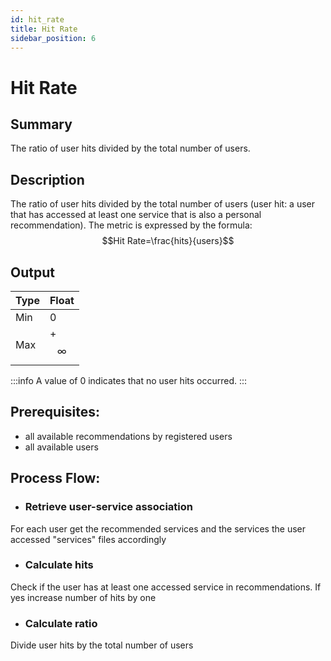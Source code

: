 ```yaml
---
id: hit_rate
title: Hit Rate
sidebar_position: 6
---
```


# Hit Rate

## Summary
The ratio of user hits divided by the total number of users.

## Description
The ratio of user hits divided by the total number of users (user hit: a user that has accessed at least one service that is also a personal recommendation). The metric is expressed by the formula: $$Hit Rate=\frac{hits}{users}$$

## Output

| Type | Float |
| --- | ----------- |
| Min | 0 |
| Max | +$$\infty$$ |

:::info
A value of 0 indicates that no user hits occurred.
:::

## Prerequisites:
* all available recommendations by registered users
* all available users

## Process Flow:
* ### Retrieve user-service association
For each user get the recommended services and the services the user accessed "services" files accordingly
* ### Calculate hits
Check if the user has at least one accessed service in recommendations. If yes increase number of hits by one
* ### Calculate ratio
Divide user hits by the total number of users



